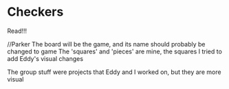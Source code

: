 # Checkers
Read!!!


//Parker
The board will be the game, and its name should probably be changed to game
The 'squares' and 'pieces' are mine, the squares I tried to add Eddy's visual changes

The group stuff were projects that Eddy and I worked on, but they are more visual

